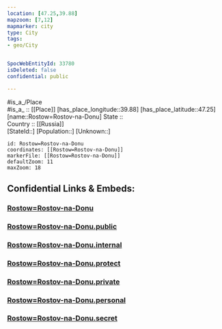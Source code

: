 ```yaml
---
location: [47.25,39.88] 
mapzoom: [7,12] 
mapmarker: city 
type: City
tags:
- geo/City


SpocWebEntityId: 33780
isDeleted: false
confidential: public

---
```

#is_a_/Place  
#is_a_ :: [[Place]] 
[has_place_longitude::39.88] 
[has_place_latitude::47.25] 
[name::Rostow=Rostov-na-Donu] 
State ::  
Country :: [[Russia]]  
[StateId::] 
[Population::] 
[Unknown::] 


```leaflet
id: Rostow=Rostov-na-Donu
coordinates: [[Rostow=Rostov-na-Donu]] 
markerFile: [[Rostow=Rostov-na-Donu]] 
defaultZoom: 11 
maxZoom: 18
```


## Confidential Links & Embeds: 

### [Rostow=Rostov-na-Donu](/_Standards/Earth/Continent/Europe/Europe~East/Russia/Russia~South/Rostov_Oblast/City/Rostow=Rostov-na-Donu.md) 

### [Rostow=Rostov-na-Donu.public](/_public/Earth/Continent/Europe/Europe~East/Russia/Russia~South/Rostov_Oblast/City/Rostow=Rostov-na-Donu.public.md) 

### [Rostow=Rostov-na-Donu.internal](/_internal/Earth/Continent/Europe/Europe~East/Russia/Russia~South/Rostov_Oblast/City/Rostow=Rostov-na-Donu.internal.md) 

### [Rostow=Rostov-na-Donu.protect](/_protect/Earth/Continent/Europe/Europe~East/Russia/Russia~South/Rostov_Oblast/City/Rostow=Rostov-na-Donu.protect.md) 

### [Rostow=Rostov-na-Donu.private](/_private/Earth/Continent/Europe/Europe~East/Russia/Russia~South/Rostov_Oblast/City/Rostow=Rostov-na-Donu.private.md) 

### [Rostow=Rostov-na-Donu.personal](/_personal/Earth/Continent/Europe/Europe~East/Russia/Russia~South/Rostov_Oblast/City/Rostow=Rostov-na-Donu.personal.md) 

### [Rostow=Rostov-na-Donu.secret](/_secret/Earth/Continent/Europe/Europe~East/Russia/Russia~South/Rostov_Oblast/City/Rostow=Rostov-na-Donu.secret.md)


